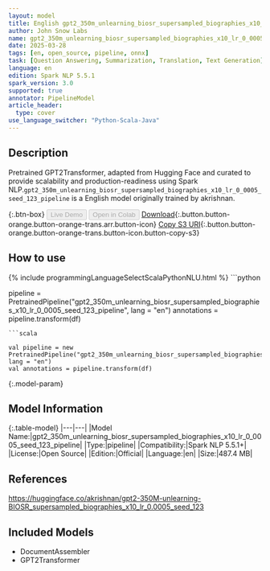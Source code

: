 ```yaml
---
layout: model
title: English gpt2_350m_unlearning_biosr_supersampled_biographies_x10_lr_0_0005_seed_123_pipeline pipeline GPT2Transformer from akrishnan
author: John Snow Labs
name: gpt2_350m_unlearning_biosr_supersampled_biographies_x10_lr_0_0005_seed_123_pipeline
date: 2025-03-28
tags: [en, open_source, pipeline, onnx]
task: [Question Answering, Summarization, Translation, Text Generation]
language: en
edition: Spark NLP 5.5.1
spark_version: 3.0
supported: true
annotator: PipelineModel
article_header:
  type: cover
use_language_switcher: "Python-Scala-Java"
---
```


## Description

Pretrained GPT2Transformer, adapted from Hugging Face and curated to provide scalability and production-readiness using Spark NLP.`gpt2_350m_unlearning_biosr_supersampled_biographies_x10_lr_0_0005_seed_123_pipeline` is a English model originally trained by akrishnan.

{:.btn-box}
<button class="button button-orange" disabled>Live Demo</button>
<button class="button button-orange" disabled>Open in Colab</button>
[Download](https://s3.amazonaws.com/auxdata.johnsnowlabs.com/public/models/gpt2_350m_unlearning_biosr_supersampled_biographies_x10_lr_0_0005_seed_123_pipeline_en_5.5.1_3.0_1743164064206.zip){:.button.button-orange.button-orange-trans.arr.button-icon}
[Copy S3 URI](s3://auxdata.johnsnowlabs.com/public/models/gpt2_350m_unlearning_biosr_supersampled_biographies_x10_lr_0_0005_seed_123_pipeline_en_5.5.1_3.0_1743164064206.zip){:.button.button-orange.button-orange-trans.button-icon.button-copy-s3}

## How to use



<div class="tabs-box" markdown="1">
{% include programmingLanguageSelectScalaPythonNLU.html %}
```python

pipeline = PretrainedPipeline("gpt2_350m_unlearning_biosr_supersampled_biographies_x10_lr_0_0005_seed_123_pipeline", lang = "en")
annotations =  pipeline.transform(df)   

```
```scala

val pipeline = new PretrainedPipeline("gpt2_350m_unlearning_biosr_supersampled_biographies_x10_lr_0_0005_seed_123_pipeline", lang = "en")
val annotations = pipeline.transform(df)

```
</div>

{:.model-param}
## Model Information

{:.table-model}
|---|---|
|Model Name:|gpt2_350m_unlearning_biosr_supersampled_biographies_x10_lr_0_0005_seed_123_pipeline|
|Type:|pipeline|
|Compatibility:|Spark NLP 5.5.1+|
|License:|Open Source|
|Edition:|Official|
|Language:|en|
|Size:|487.4 MB|

## References

https://huggingface.co/akrishnan/gpt2-350M-unlearning-BIOSR_supersampled_biographies_x10_lr_0.0005_seed_123

## Included Models

- DocumentAssembler
- GPT2Transformer